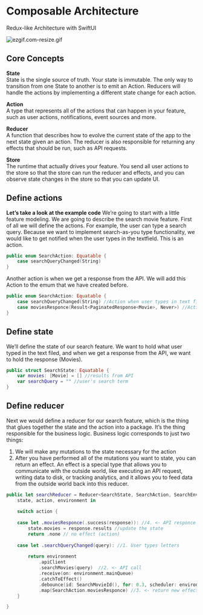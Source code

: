 # Composable Architecture
Redux-like Architecture with SwiftUI

![ezgif.com-resize.gif](https://imgshare.io/images/2020/05/26/ezgif.com-resize.gif)

## Core Concepts
**State**  
State is the single source of truth. Your state is immutable. The only way to transition from one State to another is to emit an Action. Reducers will handle the actions by implementing a different state change for each action.

**Action**  
A type that represents all of the actions that can happen in your feature, such as user actions, notifications, event sources and more.

**Reducer**  
A function that describes how to evolve the current state of the app to the next state given an action. The reducer is also responsible for returning any effects that should be run, such as API requests.

**Store**  
The runtime that actually drives your feature. You send all user actions to the store so that the store can run the reducer and effects, and you can observe state changes in the store so that you can update UI.

## Define actions  
**Let’s take a look at the example code**
We’re going to start with a little feature modeling. We are going to describe the search movie feature. First of all we will define the actions. For example, the user can type a search query. Because we want to implement search-as-you type functionality, we would like to get notified when the user types in the textfield. This is an action. 

```Swift
public enum SearchAction: Equatable {
    case searchQueryChanged(String)
}
```
Another action is when we get a response from the API. We will add this Action to the emum that we have created before.
```Swift
public enum SearchAction: Equatable {
    case searchQueryChanged(String) //Action when user types in text field
    case moviesResponce(Result<PaginatedResponse<Movie>, Never>) //Action when we get results from API
}
```

## Define state  
We’ll define the state of our search feature.
We want to hold what user typed in the text filed, and when we get a response from the API, we want to hold the response (Movies).
```Swift
public struct SearchState: Equatable {
    var movies: [Movie] = [] //results from API
    var searchQuery = "" //user's search term
}
```
## Define reducer  
Next we would define a reducer for our search feature, which is the thing that glues together the state and the action into a package. It’s the thing responsible for the business logic. Business logic corresponds to just two things:
1) We will make any mutations to the state necessary for the action
2) After you have performed all of the mutations you want to state, you can return an effect. An effect is a special type that allows you to communicate with the outside world, like executing an API request, writing data to disk, or tracking analytics, and it allows you to feed data from the outside world back into this reducer.

```Swift
public let searchReducer = Reducer<SearchState, SearchAction, SearchEnvironment> {
    state, action, environment in
    
    switch action {
        
    case let .moviesResponce(.success(response)): //4. <- API responce
        state.movies = response.results //update the state
        return .none // no effect (action) 
    
    case let .searchQueryChanged(query): //1. User types letters
        
        return environment
            .apiClient
            .searchMovies(query)  //2. <- API call
            .receive(on: environment.mainQueue)
            .catchToEffect()
            .debounce(id: SearchMovieId(), for: 0.3, scheduler: environment.mainQueue)
            .map(SearchAction.moviesResponce) //3. <- return new effect along with API responce. (action)
    }

}

```
